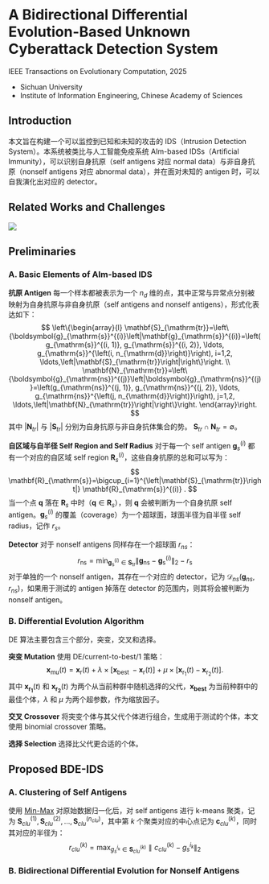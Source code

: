 # A Bidirectional Differential Evolution-Based Unknown Cyberattack Detection System

IEEE Transactions on Evolutionary Computation, 2025

- Sichuan University
- Institute of Information Engineering, Chinese Academy of Sciences

## Introduction
本文旨在构建一个可以监控到已知和未知的攻击的 IDS（Intrusion Detection System）。本系统被类比与人工智能免疫系统 AIm-based IDSs（Artificial Immunity），可以识别自身抗原（self antigens 对应 normal data）与非自身抗原（nonself antigens 对应 abnormal data），并在面对未知的 antigen 时，可以自我演化出对应的 detector。

## Related Works and Challenges
![](/pics/BDE_IDS_fig1.png)

## Preliminaries
### A. Basic Elements of AIm-based IDS
**抗原 Antigen** 
每一个样本都被表示为一个 $n_d$ 维的点，其中正常与异常点分别被映射为自身抗原与非自身抗原（self antigens and nonself antigens），形式化表达如下：
$$
\left\{\begin{array}{l}
\mathbf{S}_{\mathrm{tr}}=\left\{\boldsymbol{g}_{\mathrm{s}}^{(i)}\left|\mathbf{g}_{\mathrm{s}}^{(i)}=\left(g_{\mathrm{s}}^{(i, 1)}, g_{\mathrm{s}}^{(i, 2)}, \ldots, g_{\mathrm{s}}^{\left(i, n_{\mathrm{d}}\right)}\right), i=1,2, \ldots,\left|\mathbf{S}_{\mathrm{tr}}\right|\right\}\right. \\
\mathbf{N}_{\mathrm{tr}}=\left\{\boldsymbol{g}_{\mathrm{ns}}^{(j)}\left|\boldsymbol{g}_{\mathrm{ns}}^{(j)}=\left(g_{\mathrm{ns}}^{(j, 1)}, g_{\mathrm{ns}}^{(j, 2)}, \ldots, g_{\mathrm{ns}}^{\left(j, n_{\mathrm{d}}\right)}\right), j=1,2, \ldots,\left|\mathbf{N}_{\mathrm{tr}}\right|\right\}\right.
\end{array}\right.
$$
其中 $|\mathbf{N}_{tr}|$ 与 $|\mathbf{S}_{tr}|$ 分别为自身抗原与非自身抗体集合的势。 $\mathbf{S}_{tr} \cap \mathbf{N}_{tr} = \emptyset$。

**自区域与自半径 Self Region and Self Radius**
对于每一个 self antigen $\mathbf{g}^{(i)}_{s}$ 都有一个对应的自区域 self region $\mathbf{R}^{(i)}_{s}$，这些自身抗原的总和可以写为：
$$
\mathbf{R}_{\mathrm{s}}=\bigcup_{i=1}^{\left|\mathbf{S}_{\mathrm{tr}}\right|} \mathbf{R}_{\mathrm{s}}^{(i)} .
$$
当一个点 $\mathbf{q}$ 落在 $\mathbf{R}_{s}$ 中时（$\mathbf{q} \in \mathbf{R}_{s}$），则 $\mathbf{q}$ 会被判断为一个自身抗原 self antigen。$\mathbf{g}^{(i)}_s$ 的覆盖（coverage）为一个超球面，球面半径为自半径 self radius，记作 $r_{s}$。

**Detector**
对于 nonself antigens 同样存在一个超球面 $r_{ns}$：
$$
r_{\mathrm{ns}}=\min _{\boldsymbol{g}_{\mathrm{s}}^{(i)} \in \mathbf{S}_{\mathrm{tr}}}\left\|\boldsymbol{g}_{\mathrm{ns}}-\boldsymbol{g}_{\mathrm{s}}^{(i)}\right\|_2-r_{\mathrm{s}}
$$
对于单独的一个 nonself antigen，其存在一个对应的 detector，记为 $\mathcal{D}_{ns}(\mathbf{g}_{ns}, r_{ns})$，如果用于测试的 antigen 掉落在 detector 的范围内，则其将会被判断为 nonself antigen。

### B. Differential Evolution Algorithm
DE 算法主要包含三个部分，突变，交叉和选择。

**突变 Mutation**
使用 DE/current-to-best/1 策略：
$$
\boldsymbol{x}_{\mathrm{mu}}(t)=\boldsymbol{x}_{\mathrm{r}}(t)+\lambda \times\left[\boldsymbol{x}_{\text {best }}-\boldsymbol{x}_{\mathrm{r}}(t)\right]+\mu \times\left[\boldsymbol{x}_{\mathrm{r}_1}(t)-\boldsymbol{x}_{\mathrm{r}_2}(t)\right] .
$$
其中 $\boldsymbol{x_{r_1}}(t)$ 和 $\boldsymbol{x_{r_2}}(t)$ 为两个从当前种群中随机选择的父代，$\boldsymbol{x_{best}}$ 为当前种群中的最佳个体，$\lambda$ 和 $\mu$ 为两个超参数，作为缩放因子。

**交叉 Crossover**
将突变个体与其父代个体进行组合，生成用于测试的个体，本文使用 binomial crossover 策略。

**选择 Selection**
选择比父代更合适的个体。

## Proposed BDE-IDS

### A. Clustering of Self Antigens
使用 [Min-Max](https://en.wikipedia.org/wiki/Feature_scaling) 对原始数据归一化后，对 self antigens 进行 k-means 聚类，记为 $\mathbf{S}^{(1)}_{clu},\mathbf{S}^{(2)}_{clu},\dots ,\mathbf{S}^{(n_{clu})}_{clu}$，其中第 $k$ 个聚类对应的中心点记为 $\mathbf{c}^{(k)}_{clu}$，同时其对应的半径为：
$$
r^{(k)}_{clu}= \max_{g_s^{i_k} \in \mathbf{S}^{(k)}_{clu}} \parallel  c^{(k)}_{clu} - g_s^{i_k} \parallel_{2}
$$

### B. Bidirectional Differential Evolution for Nonself Antigens
